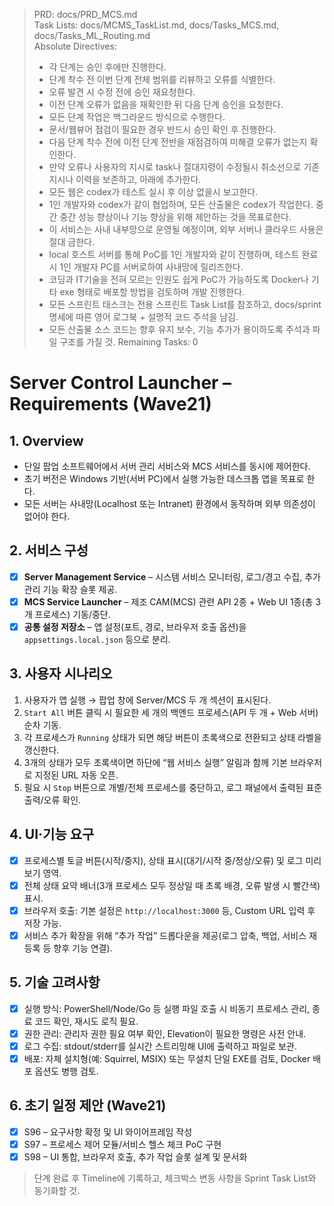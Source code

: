 > PRD: docs/PRD_MCS.md  
> Task Lists: docs/MCMS_TaskList.md, docs/Tasks_MCS.md, docs/Tasks_ML_Routing.md  
> Absolute Directives:
> - 각 단계는 승인 후에만 진행한다.
> - 단계 착수 전 이번 단계 전체 범위를 리뷰하고 오류를 식별한다.
> - 오류 발견 시 수정 전에 승인 재요청한다.
> - 이전 단계 오류가 없음을 재확인한 뒤 다음 단계 승인을 요청한다.
> - 모든 단계 작업은 백그라운드 방식으로 수행한다.
> - 문서/웹뷰어 점검이 필요한 경우 반드시 승인 확인 후 진행한다.
> - 다음 단계 착수 전에 이전 단계 전반을 재점검하여 미해결 오류가 없는지 확인한다.
> - 만약 오류나 사용자의 지시로 task나 절대지령이 수정될시 취소선으로 기존 지시나 이력을 보존하고, 아래에 추가한다.
> - 모든 웹은 codex가 테스트 실시 후 이상 없을시 보고한다.
> - 1인 개발자와 codex가 같이 협업하며, 모든 산출물은 codex가 작업한다. 중간 중간 성능 향상이나 기능 향상을 위해 제안하는 것을 목표로한다.
> - 이 서비스는 사내 내부망으로 운영될 예정이며, 외부 서버나 클라우드 사용은 절대 금한다.
> - local 호스트 서버를 통해 PoC를 1인 개발자와 같이 진행하며, 테스트 완료시 1인 개발자 PC를 서버로하여 사내망에 릴리즈한다.
> - 코딩과 IT기술을 전혀 모르는 인원도 쉽게 PoC가 가능하도록 Docker나 기타 exe 형태로 배포할 방법을 검토하며 개발 진행한다.
> - 모든 스프린트 태스크는 전용 스프린트 Task List를 참조하고, docs/sprint 명세에 따른 영어 로그북 + 설명적 코드 주석을 남김.
> - 모든 산출물 소스 코드는 향후 유지 보수, 기능 추가가 용이하도록 주석과 파일 구조를 가질 것.
> Remaining Tasks: 0

# Server Control Launcher – Requirements (Wave21)

## 1. Overview
- 단일 팝업 소프트웨어에서 서버 관리 서비스와 MCS 서비스를 동시에 제어한다.
- 초기 버전은 Windows 기반(서버 PC)에서 실행 가능한 데스크톱 앱을 목표로 한다.
- 모든 서버는 사내망(Localhost 또는 Intranet) 환경에서 동작하며 외부 의존성이 없어야 한다.

## 2. 서비스 구성
- [x] **Server Management Service** – 시스템 서비스 모니터링, 로그/경고 수집, 추가 관리 기능 확장 슬롯 제공.
- [x] **MCS Service Launcher** – 제조 CAM(MCS) 관련 API 2종 + Web UI 1종(총 3개 프로세스) 기동/중단.
- [x] **공통 설정 저장소** – 앱 설정(포트, 경로, 브라우저 호출 옵션)을 `appsettings.local.json` 등으로 분리.

## 3. 사용자 시나리오
1. 사용자가 앱 실행 → 팝업 창에 Server/MCS 두 개 섹션이 표시된다.
2. `Start All` 버튼 클릭 시 필요한 세 개의 백엔드 프로세스(API 두 개 + Web 서버) 순차 기동.
3. 각 프로세스가 `Running` 상태가 되면 해당 버튼이 초록색으로 전환되고 상태 라벨을 갱신한다.
4. 3개의 상태가 모두 초록색이면 하단에 “웹 서비스 실행” 알림과 함께 기본 브라우저로 지정된 URL 자동 오픈.
5. 필요 시 `Stop` 버튼으로 개별/전체 프로세스를 중단하고, 로그 패널에서 출력된 표준 출력/오류 확인.

## 4. UI·기능 요구
- [x] 프로세스별 토글 버튼(시작/중지), 상태 표시(대기/시작 중/정상/오류) 및 로그 미리보기 영역.
- [x] 전체 상태 요약 배너(3개 프로세스 모두 정상일 때 초록 배경, 오류 발생 시 빨간색) 표시.
- [x] 브라우저 호출: 기본 설정은 `http://localhost:3000` 등, Custom URL 입력 후 저장 가능.
- [x] 서비스 추가 확장을 위해 “추가 작업” 드롭다운을 제공(로그 압축, 백업, 서비스 재등록 등 향후 기능 연결).

## 5. 기술 고려사항
- [x] 실행 방식: PowerShell/Node/Go 등 실행 파일 호출 시 비동기 프로세스 관리, 종료 코드 확인, 재시도 로직 필요.
- [x] 권한 관리: 관리자 권한 필요 여부 확인, Elevation이 필요한 명령은 사전 안내.
- [x] 로그 수집: stdout/stderr를 실시간 스트리밍해 UI에 출력하고 파일로 보관.
- [x] 배포: 자체 설치형(예: Squirrel, MSIX) 또는 무설치 단일 EXE를 검토, Docker 배포 옵션도 병행 검토.

## 6. 초기 일정 제안 (Wave21)
- [x] S96 – 요구사항 확정 및 UI 와이어프레임 작성
- [x] S97 – 프로세스 제어 모듈/서비스 헬스 체크 PoC 구현
- [x] S98 – UI 통합, 브라우저 호출, 추가 작업 슬롯 설계 및 문서화

> 단계 완료 후 Timeline에 기록하고, 체크박스 변동 사항을 Sprint Task List와 동기화할 것.
